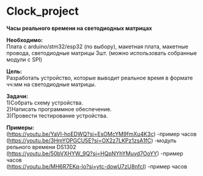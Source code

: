 # Clock_project

**Часы реального времени на светодиодных матрицах**

**Необходимо:**  
Плата с arduino/stm32/esp32 (по выбору), макетная плата, макетные провода, светодиодные матрицы 3шт. (можно использовать собранные модули с SPI)

**Цель:**   
Разработать устройство, которые выводит реальное время в формате чч:мм на светодиодные матрицы.

**Задачи:**   
1)Собрать схему устройства.  
2)Написать программное обеспечение.  
3)Провести тестирование устройства.  

**Примеры:**  
(https://youtu.be/YaVI-hoEDWQ?si=EsOMcYM9fmXu4K3c) -пример часов  
(https://youtu.be/3HmYOPGCU5E?si=OX2z7LKPz1zsA1fC) -модуль рельного времени DS1302  
(https://youtu.be/50bVXHYW_9Q?si=HQpNYhYMuvd7OoYY) -пример часов  
(https://youtu.be/MH6R7EKq-Io?si=ytc-dowU7zU8nfcI) -пример часов
